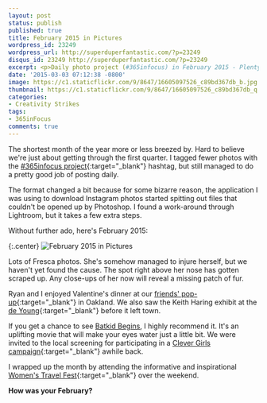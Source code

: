 ```yaml
---
layout: post
status: publish
published: true
title: February 2015 in Pictures
wordpress_id: 23249
wordpress_url: http://superduperfantastic.com/?p=23249
disqus_id: 23249 http://superduperfantastic.com/?p=23249
excerpt: <p>Daily photo project (#365infocus) in February 2015 - Plenty of Fresca photos, taking the Better Lettering Course, and Valentine's/Galentine's shenanigans.</p>
date: '2015-03-03 07:12:38 -0800'
image: https://c1.staticflickr.com/9/8647/16605097526_c89bd367db_b.jpg
thumbnail: https://c1.staticflickr.com/9/8647/16605097526_c89bd367db_q.jpg
categories:
- Creativity Strikes
tags:
- 365inFocus
comments: true
---
```

The shortest month of the year more or less breezed by. Hard to believe we're just about getting through the first quarter. I tagged fewer photos with the [#365infocus project](http://365infocus.com/ "#365inFocus"){:target="_blank"} hashtag, but still managed to do a pretty good job of posting daily.

The format changed a bit because for some bizarre reason, the application I was using to download Instagram photos started spitting out files that couldn't be opened up by Photoshop. I found a work-around through Lightroom, but it takes a few extra steps.

Without further ado, here's February 2015:

{:.center}
![February 2015 in Pictures](https://farm9.staticflickr.com/8567/16516242149_2229877555_o.jpg)

Lots of Fresca photos. She's somehow managed to injure herself, but we haven't yet found the cause. The spot right above her nose has gotten scraped up. Any close-ups of her now will reveal a missing patch of fur.

Ryan and I enjoyed Valentine's dinner at our [friends' pop-up](http://ssgastrogrub.com/ "s+s gastro grub"){:target="_blank"} in Oakland. We also saw the Keith Haring exhibit at the [de Young](http://deyoung.famsf.org/ "de Young Museum"){:target="_blank"} before it left town.

If you get a chance to see [Batkid Begins](http://batkidbegins.com/), I highly recommend it. It's an uplifting movie that will make your eyes water just a little bit. We were invited to the local screening for participating in a [Clever Girls campaign](http://superduperfantastic.com/relive-batkid-moment/21758/ "Relive the Batkid Moment"){:target="_blank"} awhile back.

I wrapped up the month by attending the informative and inspirational [Women's Travel Fest](http://womenstravelfest.com/){:target="_blank"} over the weekend.

**How was your February?**

